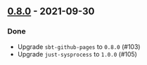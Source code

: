 ## [0.8.0](https://github.com/Kevin-Lee/sbt-docusaur/issues?utf8=%E2%9C%93&q=is%3Aissue+is%3Aclosed+milestone%3Amilestone13) - 2021-09-30

### Done
* Upgrade `sbt-github-pages` to `0.8.0` (#103)
* Upgrade `just-sysprocess` to `1.0.0` (#105)
